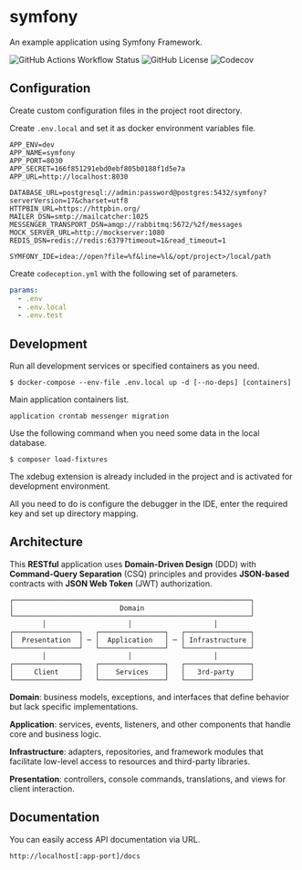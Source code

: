 # symfony

An example application using Symfony Framework.

![GitHub Actions Workflow Status](https://img.shields.io/github/actions/workflow/status/opifex/symfony/development.yml)
![GitHub License](https://img.shields.io/github/license/opifex/symfony)
![Codecov](https://img.shields.io/codecov/c/github/opifex/symfony)

## Configuration

Create custom configuration files in the project root directory.

Create `.env.local` and set it as docker environment variables file.

```dotenv
APP_ENV=dev
APP_NAME=symfony
APP_PORT=8030
APP_SECRET=166f851291ebd0ebf805b0188f1d5e7a
APP_URL=http://localhost:8030

DATABASE_URL=postgresql://admin:password@postgres:5432/symfony?serverVersion=17&charset=utf8
HTTPBIN_URL=https://httpbin.org/
MAILER_DSN=smtp://mailcatcher:1025
MESSENGER_TRANSPORT_DSN=amqp://rabbitmq:5672/%2f/messages
MOCK_SERVER_URL=http://mockserver:1080
REDIS_DSN=redis://redis:6379?timeout=1&read_timeout=1

SYMFONY_IDE=idea://open?file=%f&line=%l&/opt/project>/local/path
```

Create `codeception.yml` with the following set of parameters.

```yaml
params:
  - .env
  - .env.local
  - .env.test
```

## Development

Run all development services or specified containers as you need.

```
$ docker-compose --env-file .env.local up -d [--no-deps] [containers]
```

Main application containers list.

```
application crontab messenger migration
```

Use the following command when you need some data in the local database.

```
$ composer load-fixtures
```

The xdebug extension is already included in the project and is activated for development environment.

All you need to do is configure the debugger in the IDE, enter the required key and set up directory mapping.

## Architecture

This **RESTful** application uses **Domain-Driven Design** (DDD) with **Command-Query Separation** (CSQ) principles and
provides **JSON-based** contracts with **JSON Web Token** (JWT) authorization.

```
┌──────────────────────────────────────────────────────────┐
│                          Domain                          │
└──────────────────────────────────────────────────────────┘
        │                    │                    │
┌────────────────┐   ┌────────────────┐   ┌────────────────┐
│  Presentation  │ ─ │  Application   │ ─ │ Infrastructure │
└────────────────┘   └────────────────┘   └────────────────┘
        │                    │                    │
┌────────────────┐   ┌────────────────┐   ┌────────────────┐
│     Client     │   │    Services    │   │   3rd-party    │
└────────────────┘   └────────────────┘   └────────────────┘
```

**Domain**: business models, exceptions, and interfaces that define behavior but lack specific implementations.

**Application**: services, events, listeners, and other components that handle core and business logic.

**Infrastructure**: adapters, repositories, and framework modules that facilitate low-level access to resources and third-party libraries.

**Presentation**: controllers, console commands, translations, and views for client interaction.

## Documentation

You can easily access API documentation via URL.

```
http://localhost[:app-port]/docs
```
